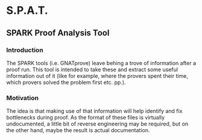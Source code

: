 # S.P.A.T.
## SPARK Proof Analysis Tool

### Introduction

The SPARK tools (i.e. GNATprove) leave behing a trove of information after a proof run.
This tool is intended to take these and extract some useful information out of it (like
for example, where the provers spent their time, which provers solved the problem first
etc. pp.).

### Motivation

The idea is that making use of that information will help identify and fix bottlenecks
during proof. As the format of these files is virtually undocumented, a little bit of
reverse engineering may be required, but on the other hand, maybe the result is actual
documentation.
